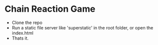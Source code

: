 # Chain Reaction Game

* Clone the repo
* Run a static file server like 'superstatic' in the root folder, or open the index.html
* Thats it.

